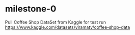 # milestone-0
Pull Coffee Shop DataSet from Kaggle for test run
https://www.kaggle.com/datasets/viramatv/coffee-shop-data
